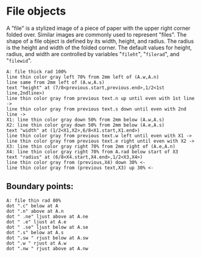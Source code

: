 # File objects

A "file" is a stylized image of a piece of paper with the upper right
corner folded over.  Similar images are commonly used to represent "files".
The shape of a file object is defined by its width, height, and radius.
The radius is the height and width of the folded corner.  The default values
for height, radius, and width are controlled by variables
"`fileht`", "`filerad`", and "`filewid`".

~~~~ pikchr indent toggle
A: file thick rad 100%
line thin color gray left 70% from 2mm left of (A.w,A.n)
line same from 2mm left of (A.w,A.s)
text "height" at (7/8<previous.start,previous.end>,1/2<1st line,2ndline>)
line thin color gray from previous text.n up until even with 1st line ->
line thin color gray from previous text.s down until even with 2nd line ->
X1: line thin color gray down 50% from 2mm below (A.w,A.s)
X2: line thin color gray down 50% from 2mm below (A.e,A.s)
text "width" at (1/2<X1,X2>,6/8<X1.start,X1.end>)
line thin color gray from previous text.w left until even with X1 ->
line thin color gray from previous text.e right until even with X2 ->
X3: line thin color gray right 70% from 2mm right of (A.e,A.n)
X4: line thin color gray right 70% from A.rad below start of X3
text "radius" at (6/8<X4.start,X4.end>,1/2<X3,X4>)
line thin color gray from (previous,X4) down 30% <-
line thin color gray from (previous text,X3) up 30% <-
~~~~

## Boundary points:

~~~~ pikchr indent toggle
A: file thin rad 80%
dot ".c" below at A
dot ".n" above at A.n
dot " .ne" ljust above at A.ne
dot " .e" ljust at A.e
dot " .se" ljust below at A.se
dot ".s" below at A.s
dot ".sw " rjust below at A.sw
dot ".w " rjust at A.w
dot ".nw " rjust above at A.nw
~~~~
